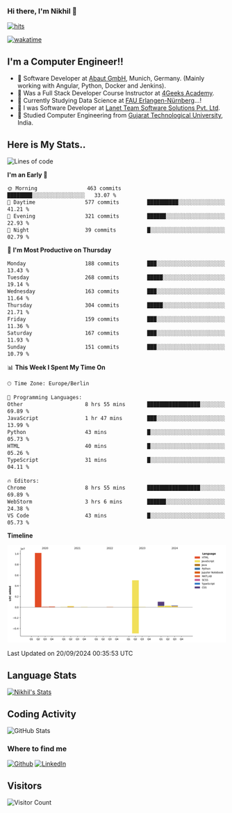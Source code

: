 ### Hi there, I'm Nikhil 👋

[![hits](https://hits.sh/github.com/silentsoft/hits.svg?color=2311cc)](https://hits.sh/github.com/silentsoft/hits/)

[![wakatime](https://wakatime.com/badge/user/369b6a3a-7953-4ff9-b7c7-be53d0a7ccc6.svg)](https://wakatime.com/@369b6a3a-7953-4ff9-b7c7-be53d0a7ccc6)

## I'm a  Computer Engineer!!

- 🌱 Software Developer at [Abaut GmbH](https://www.abaut.de/), Munich, Germany. (Mainly working with Angular, Python, Docker and Jenkins).
- 🌱 Was a Full Stack Developer Course Instructor at [4Geeks Academy](https://4geeks.com/).
- 🌱 Currently Studying Data Science at [FAU Erlangen-Nürnberg](https://www.fau.de/)...!
- 🌱 I was Software Developer at [Lanet Team Software Solutions Pvt. Ltd](https://lanetteam.com/).
- 🌱 Studied Computer Engineering from [Gujarat Technological University](https://www.gtu.ac.in/), India.

<h2>Here is My Stats..</h2>

<!--START_SECTION:waka-->
![Lines of code](https://img.shields.io/badge/From%20Hello%20World%20I%27ve%20Written-17.1%20million%20lines%20of%20code-blue)

**I'm an Early 🐤** 

```text
🌞 Morning                463 commits         ████████░░░░░░░░░░░░░░░░░   33.07 % 
🌆 Daytime                577 commits         ██████████░░░░░░░░░░░░░░░   41.21 % 
🌃 Evening                321 commits         ██████░░░░░░░░░░░░░░░░░░░   22.93 % 
🌙 Night                  39 commits          █░░░░░░░░░░░░░░░░░░░░░░░░   02.79 % 
```
📅 **I'm Most Productive on Thursday** 

```text
Monday                   188 commits         ███░░░░░░░░░░░░░░░░░░░░░░   13.43 % 
Tuesday                  268 commits         █████░░░░░░░░░░░░░░░░░░░░   19.14 % 
Wednesday                163 commits         ███░░░░░░░░░░░░░░░░░░░░░░   11.64 % 
Thursday                 304 commits         █████░░░░░░░░░░░░░░░░░░░░   21.71 % 
Friday                   159 commits         ███░░░░░░░░░░░░░░░░░░░░░░   11.36 % 
Saturday                 167 commits         ███░░░░░░░░░░░░░░░░░░░░░░   11.93 % 
Sunday                   151 commits         ███░░░░░░░░░░░░░░░░░░░░░░   10.79 % 
```


📊 **This Week I Spent My Time On** 

```text
🕑︎ Time Zone: Europe/Berlin

💬 Programming Languages: 
Other                    8 hrs 55 mins       █████████████████░░░░░░░░   69.89 % 
JavaScript               1 hr 47 mins        ███░░░░░░░░░░░░░░░░░░░░░░   13.99 % 
Python                   43 mins             █░░░░░░░░░░░░░░░░░░░░░░░░   05.73 % 
HTML                     40 mins             █░░░░░░░░░░░░░░░░░░░░░░░░   05.26 % 
TypeScript               31 mins             █░░░░░░░░░░░░░░░░░░░░░░░░   04.11 % 

🔥 Editors: 
Chrome                   8 hrs 55 mins       █████████████████░░░░░░░░   69.89 % 
WebStorm                 3 hrs 6 mins        ██████░░░░░░░░░░░░░░░░░░░   24.38 % 
VS Code                  43 mins             █░░░░░░░░░░░░░░░░░░░░░░░░   05.73 % 
```

**Timeline**

![Lines of Code chart](https://raw.githubusercontent.com/nikhilmaguwala/nikhilmaguwala/main/assets/bar_graph.png)


 Last Updated on 20/09/2024 00:35:53 UTC
<!--END_SECTION:waka-->

<h2>Language Stats</h2>

[![Nikhil's Stats](https://github-readme-stats.vercel.app/api/wakatime?username=nikhilmaguwala&layout=compact&title=Stats)](https://github.com/nikhilmaguwala)


<h2>Coding Activity</h2>

<p><img src="https://wakatime.com/share/@nikhilmaguwala/7dd532b8-3e5e-4c26-8c46-68cc27712a92.svg" alt="GitHub Stats"></p>

<h3>Where to find me</h3>
<p>
    <a href="https://github.com/nikhilmaguwala" target="_blank"><img alt="Github" src="https://img.shields.io/badge/GitHub-%2312100E.svg?&style=for-the-badge&logo=Github&logoColor=white" /></a>
    <a href="https://www.linkedin.com/in/nikhil-maguwala" target="_blank"><img alt="LinkedIn" src="https://img.shields.io/badge/linkedin-%230077B5.svg?&style=for-the-badge&logo=linkedin&logoColor=white" /></a> 
</p>


<h2>Visitors</h2>

![Visitor Count](https://profile-counter.glitch.me/nikhilmaguwala/count.svg)

[website]: https://nikhilmaguwala.github.io/
[instagram]: https://www.instagram.com/nikhil_maguwala/
[linkedin]: https://www.linkedin.com/in/nikhil-maguwala/


